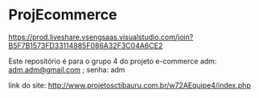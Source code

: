 # ProjEcommerce
https://prod.liveshare.vsengsaas.visualstudio.com/join?B5F7B1573FD33114885F086A32F3C04A6CE2


Este repositório é para o grupo 4 do projeto e-commerce
adm: adm.adm@gmail.com ; senha: adm

link do site: http://www.projetosctibauru.com.br/w72AEquipe4/index.php
